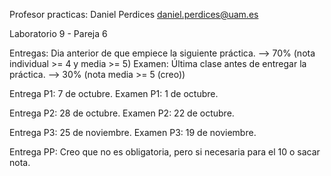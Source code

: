 Profesor practicas: Daniel Perdices
daniel.perdices@uam.es

Laboratorio 9 - Pareja 6

Entregas: Dia anterior de que empiece la siguiente práctica. --> 70% (nota individual >= 4 y media >= 5)
Examen: Última clase antes de entregar la práctica. --> 30% (nota media >= 5 (creo))

Entrega P1: 7 de octubre.
Examen P1: 1 de octubre.

Entrega P2: 28 de octubre.
Examen P2: 22 de octubre.

Entrega P3: 25 de noviembre.
Examen P3: 19 de noviembre.

Entrega PP: Creo que no es obligatoria, pero si necesaria para el 10 o sacar nota.
